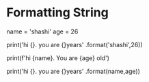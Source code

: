 # Formatting String 
name = 'shashi'
age = 26

print('hi {}. you are {}years' .format('shashi',26))

print(f'hi {name}. You are {age} old')

print('hi {}. you are {}years' .format(name,age))

